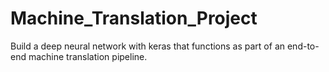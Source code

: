 # Machine_Translation_Project
Build a deep neural network with keras that functions as part of an end-to-end machine translation pipeline.
